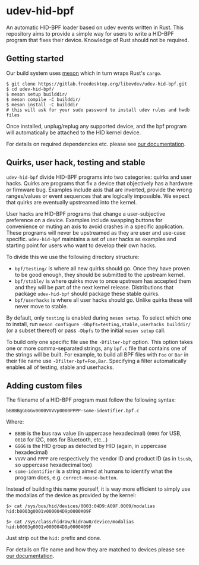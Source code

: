 # udev-hid-bpf

An automatic HID-BPF loader based on udev events written in Rust. This repository aims to
provide a simple way for users to write a HID-BPF program that fixes their device. Knowledge of Rust
should not be required.

## Getting started

Our build system uses [meson](https://mesonbuild.com/) which in turn wraps Rust's `cargo`.

```
$ git clone https://gitlab.freedesktop.org/libevdev/udev-hid-bpf.git
$ cd udev-hid-bpf/
$ meson setup builddir/
$ meson compile -C builddir/
$ meson install -C builddir
# this will ask for your sudo password to install udev rules and hwdb files
```

Once installed, unplug/replug any supported device, and the bpf program will automatically be attached to the HID kernel device.

For details on required dependencies etc. please see [our documentation](https://libevdev.pages.freedesktop.org/udev-hid-bpf/).

## Quirks, user hack, testing and stable

`udev-hid-bpf` divide HID-BPF programs into two categories: quirks and user hacks. Quirks are programs that
fix a device that objectively has a hardware or firmware bug. Examples include axis that are inverted, provide
the wrong ranges/values or event sequences that are logically impossible.
We expect that quirks are eventually upstreamed into the kernel.

User hacks are HID-BPF programs that change a user-subjective preference on a device. Examples include swapping
buttons for convenience or muting an axis to avoid crashes in a specific application. These programs will
never be upstreamed as they are user and use-case specific. `udev-hid-bpf` maintains a set of user hacks
as examples and starting point for users who want to develop their own hacks.

To divide this we use the following directory structure:

- `bpf/testing/` is where all new quirks should go. Once they have proven to be good enough, they should be
   submitted to the upstream kernel.
- `bpf/stable/` is where quirks move to once upstream has accepted them and they will be part of the next kernel release.
   Distributions that package `udev-hid-bpf` should package these stable quirks.
- `bpf/userhacks` is where all user hacks should go. Unlike quirks these will never move to stable.

By default, only `testing` is enabled during `meson setup`. To select which one to install, run
`meson configure -Dbpfs=testing,stable,userhacks builddir/` (or a subset
thereof) or pass `-Dbpfs` to the initial `meson setup` call.

To build only one specific file use the `-Dfilter-bpf` option. This option takes one or more comma-separated strings,
any `bpf.c` file that contains one of the strings will be built. For example,
to build all BPF files with `Foo` or `Bar` in their file name use `-Dfilter-bpf=Foo,Bar`.
Specifying a filter automatically enables all of testing, stable and userhacks.

## Adding custom files

The filename of a HID-BPF program must follow the following syntax:

```
bBBBBgGGGGv0000VVVVp0000PPPP-some-identifier.bpf.c
```

Where:
- `BBBB` is the bus raw value (in uppercase hexadecimal) (`0003` for USB, `0018` for I2C, `0005` for Bluetooth, etc...)
- `GGGG` is the HID group as detected by HID (again, in uppercase hexadecimal)
- `VVVV` and `PPPP` are respectively the vendor ID and product ID (as in `lsusb`, so uppercase hexadecimal too)
- `some-identifier` is a string aimed at humans to identify what the program does, e.g. `correct-mouse-button`.

Instead of building this name yourself, it is way more efficient to simply use the
modalias of the device as provided by the kernel:
```
$> cat /sys/bus/hid/devices/0003:04D9:A09F.0009/modalias
hid:b0003g0001v000004D9p0000A09F

$> cat /sys/class/hidraw/hidraw0/device/modalias
hid:b0003g0001v000004D9p0000A09F
```

Just strip out the `hid:` prefix and done.

For details on file name and how they are matched to devices please see [our documentation](https://libevdev.pages.freedesktop.org/udev-hid-bpf/).

